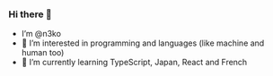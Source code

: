 ### Hi there 👋 

- I’m @n3ko
- 👀 I’m interested in programming and languages (like machine and human too)
- 🌱 I’m currently learning TypeScript, Japan, React and French


<!---
n3ko/n3ko is a ✨ special ✨ repository because its `README.md` (this file) appears on your GitHub profile.
You can click the Preview link to take a look at your changes.
--->

